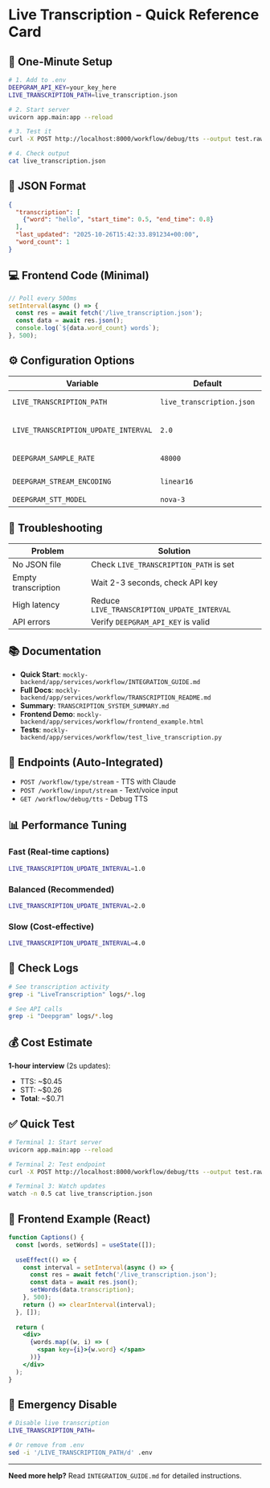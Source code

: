 # Live Transcription - Quick Reference Card

## 🚀 One-Minute Setup

```bash
# 1. Add to .env
DEEPGRAM_API_KEY=your_key_here
LIVE_TRANSCRIPTION_PATH=live_transcription.json

# 2. Start server
uvicorn app.main:app --reload

# 3. Test it
curl -X POST http://localhost:8000/workflow/debug/tts --output test.raw

# 4. Check output
cat live_transcription.json
```

## 📄 JSON Format

```json
{
  "transcription": [
    {"word": "hello", "start_time": 0.5, "end_time": 0.8}
  ],
  "last_updated": "2025-10-26T15:42:33.891234+00:00",
  "word_count": 1
}
```

## 💻 Frontend Code (Minimal)

```javascript
// Poll every 500ms
setInterval(async () => {
  const res = await fetch('/live_transcription.json');
  const data = await res.json();
  console.log(`${data.word_count} words`);
}, 500);
```

## ⚙️ Configuration Options

| Variable | Default | Description |
|----------|---------|-------------|
| `LIVE_TRANSCRIPTION_PATH` | `live_transcription.json` | Output file path |
| `LIVE_TRANSCRIPTION_UPDATE_INTERVAL` | `2.0` | Update frequency (seconds) |
| `DEEPGRAM_SAMPLE_RATE` | `48000` | Audio sample rate |
| `DEEPGRAM_STREAM_ENCODING` | `linear16` | Audio encoding |
| `DEEPGRAM_STT_MODEL` | `nova-3` | STT model |

## 🔧 Troubleshooting

| Problem | Solution |
|---------|----------|
| No JSON file | Check `LIVE_TRANSCRIPTION_PATH` is set |
| Empty transcription | Wait 2-3 seconds, check API key |
| High latency | Reduce `LIVE_TRANSCRIPTION_UPDATE_INTERVAL` |
| API errors | Verify `DEEPGRAM_API_KEY` is valid |

## 📚 Documentation

- **Quick Start**: `mockly-backend/app/services/workflow/INTEGRATION_GUIDE.md`
- **Full Docs**: `mockly-backend/app/services/workflow/TRANSCRIPTION_README.md`
- **Summary**: `TRANSCRIPTION_SYSTEM_SUMMARY.md`
- **Frontend Demo**: `mockly-backend/app/services/workflow/frontend_example.html`
- **Tests**: `mockly-backend/app/services/workflow/test_live_transcription.py`

## 🎯 Endpoints (Auto-Integrated)

- `POST /workflow/type/stream` - TTS with Claude
- `POST /workflow/input/stream` - Text/voice input
- `GET /workflow/debug/tts` - Debug TTS

## 📊 Performance Tuning

### Fast (Real-time captions)
```bash
LIVE_TRANSCRIPTION_UPDATE_INTERVAL=1.0
```

### Balanced (Recommended)
```bash
LIVE_TRANSCRIPTION_UPDATE_INTERVAL=2.0
```

### Slow (Cost-effective)
```bash
LIVE_TRANSCRIPTION_UPDATE_INTERVAL=4.0
```

## 🐛 Check Logs

```bash
# See transcription activity
grep -i "LiveTranscription" logs/*.log

# See API calls
grep -i "Deepgram" logs/*.log
```

## 💰 Cost Estimate

**1-hour interview** (2s updates):
- TTS: ~$0.45
- STT: ~$0.26
- **Total**: ~$0.71

## ✅ Quick Test

```bash
# Terminal 1: Start server
uvicorn app.main:app --reload

# Terminal 2: Test endpoint
curl -X POST http://localhost:8000/workflow/debug/tts --output test.raw

# Terminal 3: Watch updates
watch -n 0.5 cat live_transcription.json
```

## 🎨 Frontend Example (React)

```jsx
function Captions() {
  const [words, setWords] = useState([]);
  
  useEffect(() => {
    const interval = setInterval(async () => {
      const res = await fetch('/live_transcription.json');
      const data = await res.json();
      setWords(data.transcription);
    }, 500);
    return () => clearInterval(interval);
  }, []);
  
  return (
    <div>
      {words.map((w, i) => (
        <span key={i}>{w.word} </span>
      ))}
    </div>
  );
}
```

## 🚨 Emergency Disable

```bash
# Disable live transcription
LIVE_TRANSCRIPTION_PATH=

# Or remove from .env
sed -i '/LIVE_TRANSCRIPTION_PATH/d' .env
```

---

**Need more help?** Read `INTEGRATION_GUIDE.md` for detailed instructions.

